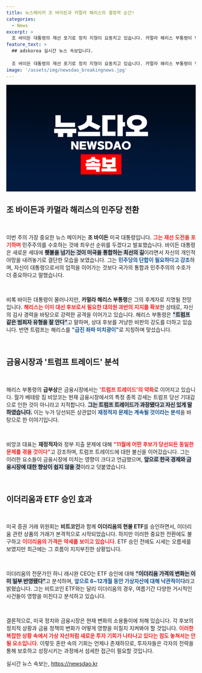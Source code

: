 ```yaml
---
title: 뉴스메이커 조 바이든과 카멀라 해리스의 결정적 순간!
categories:
  - News
excerpt: >
  조 바이든 대통령의 재선 포기로 정치 지형이 요동치고 있습니다. 카멀라 해리스 부통령이 민주당 후보로 부상하며 트럼프와의 한판 승부를 예고했는데, 금융 시장의 반응은? 이더리움 ETF 승인 소식에도 가격이 약세를 보이는 이유는 무엇일까요? 지금 바로 확인해보세요!
feature_text: >
  ## adskorea 실시간 뉴스 속보입니다.

  조 바이든 대통령의 재선 포기로 정치 지형이 요동치고 있습니다. 카멀라 해리스 부통령이 민주당 후보로 부상하며 트럼프와의 한판 승부를 예고했는데, 금융 시장의 반응은? 이더리움 ETF 승인 소식에도 가격이 약세를 보이는 이유는 무엇일까요? 지금 바로 확인해보세요!
image: '/assets/img/newsdao_breakingnews.jpg'
---
```


<p><img src="/assets/img/newsdao_breakingnews.jpg" alt="adskorea 속보" /></p>

<h2 data-ke-size="size26">조 바이든과 카멀라 해리스의 민주당 전환</h2>

<p data-ke-size="size16">&nbsp;</p>

<p data-ke-size="size16">이번 주의 가장 중요한 뉴스 메이커는 <b>조 바이든</b> 미국 대통령입니다. <b><span style="color: #ee2323;">그는 재선 도전을 포기하며</span></b> 민주주의를 수호하는 것에 최우선 순위를 두겠다고 발표했습니다. 바이든 대통령은 새로운 세대에 <b><span style="background-color: #21538527;">횃불을 넘기는 것이 미국을 통합하는 최선의 길</span></b>이라면서 자신의 개인적 야망을 내려놓기로 결단한 모습을 보였습니다. 그는 <b><span style="color: #1a5490;">민주당의 단합이 필요하다고 강조</span></b>하며, 자신이 대통령으로서의 업적을 이어가는 것보다 국가의 통합과 민주주의의 수호가 더 중요하다고 말했습니다.</p>

<p data-ke-size="size16">&nbsp;</p>

<p data-ke-size="size16">비록 바이든 대통령이 물러나지만, <b>카멀라 해리스 부통령</b>은 그의 후계자로 지명될 전망입니다. <b><span style="color: #ee2323;">해리스는 이미 대선 후보로서 필요한 대의원 과반의 지지를 확보</span></b>한 상태로, 자신의 검사 경력을 바탕으로 강력한 공격을 이어가고 있습니다. 해리스 부통령은 <b><span style="background-color: #21538527;">"트럼프 같은 범죄자 유형을 잘 안다"</span></b>고 말하며, 상대 후보를 겨냥한 비판의 강도를 더하고 있습니다. 반면 트럼프는 해리스를 <b><span style="color: #1a5490;">"급진 좌파 미치광이"</span></b>로 지칭하며 맞섰습니다.</p>

<p data-ke-size="size16">&nbsp;</p>

<h2 data-ke-size="size26">금융시장과 '트럼프 트레이드' 분석</h2>

<p data-ke-size="size16">&nbsp;</p>

<p data-ke-size="size16">해리스 부통령의 <b>급부상</b>은 금융시장에서는 <b><span style="color: #ee2323;">'트럼프 트레이드'의 약화</span></b>로 이어지고 있습니다. 월가 베테랑 짐 비앙코는 현재 금융시장에서의 특정 종목 강세는 트럼프 당선 기대감으로 인한 것이 아니라고 지적합니다. <b><span style="background-color: #21538527;">그는 트럼프 트레이드가 과장됐다고 자신 있게 말하였습니다.</span></b> 이는 누가 당선되든 상관없이 <b><span style="color: #1a5490;">재정적자 문제는 계속될 것이라는 분석</span></b>을 바탕으로 한 이야기입니다.</p>

<p data-ke-size="size16">&nbsp;</p>

<p data-ke-size="size16">비앙코 대표는 <b>재정적자</b>와 정부 지출 문제에 대해 <b><span style="color: #ee2323;">"11월에 어떤 후보가 당선되든 동일한 문제를 겪을 것이다"</span></b>고 강조하며, 트럼프 트레이드에 대한 불신을 이어갔습니다. 그는 이러한 요소들이 금융시장에 미치는 영향이 크다고 언급했으며, <b><span style="background-color: #21538527;">앞으로 한국 경제와 금융시장에 대한 향상이 쉽지 않을 것</span></b>이라고 덧붙였습니다.</p>

<p data-ke-size="size16">&nbsp;</p>

<h2 data-ke-size="size26">이더리움과 ETF 승인 효과</h2>

<p data-ke-size="size16">&nbsp;</p>

<p data-ke-size="size16">미국 증권 거래 위원회는 <b>비트코인</b>과 함께 <b>이더리움의 현물 ETF</b>를 승인하면서, 이더리움 관련 상품의 거래가 본격적으로 시작되었습니다. 하지만 이러한 중요한 전환에도 불구하고 <b><span style="color: #ee2323;">이더리움의 가격은 약세를 보이고 있습니다</span></b>. ETF 승인 전에도 시세는 오름세를 보였지만 최근에는 그 흐름이 지지부진한 상황입니다.</p>

<p data-ke-size="size16">&nbsp;</p>

<p data-ke-size="size16">이더리움의 전문가인 하니 래시완 CEO는 ETF 승인에 대해 <b><span style="background-color: #21538527;">"이더리움 가격의 변화는 이미 일부 반영됐다"</span></b>고 분석하며, <b><span style="color: #1a5490;">앞으로 6~12개월 동안 가상자산에 대해 낙관적이다</span></b>라고 밝혔습니다. 그는 비트코인 ETF와는 달리 이더리움의 경우, 여름기간 다양한 거시적인 사건들이 영향을 미친다고 분석하고 있습니다.</p>

<p data-ke-size="size16">&nbsp;</p>

<p data-ke-size="size16">결론적으로, 미국 정치와 금융시장은 현재 변화의 소용돌이에 처해 있습니다. 각 후보의 정치적 상황과 금융 정책의 변화가 어떻게 영향을 미칠지 지켜봐야 할 것입니다. <b><span style="color: #ee2323;">이러한 복잡한 상황 속에서 가상 자산처럼 새로운 투자 기회가 나타나고 있다는 점도 놓쳐서는 안 될 요소입니다.</span></b> 이렇듯 혼란 속의 기회는 언제나 존재하므로, 투자자들은 각자의 전략을 통해 보호하고 성장시키는 과정에서 섬세한 접근이 필요할 것입니다.</p>
실시간 뉴스 속보는, <a href="https://newsdao.kr" rel="dofollow">https://newsdao.kr</a>


